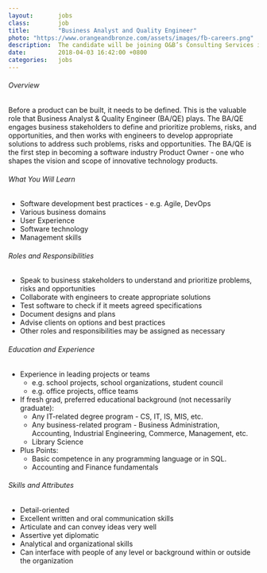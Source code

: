 ```yaml
---
layout:       jobs
class:        job
title:        "Business Analyst and Quality Engineer"
photo: "https://www.orangeandbronze.com/assets/images/fb-careers.png"
description:  The candidate will be joining O&B’s Consulting Services in developing custom software, understanding the business problems of the customer and providing solutions with the help of engineers.
date:         2018-04-03 16:42:00 +0800
categories:   jobs
---
```

<!-- Do not leave new lines after each element. Elements after new lines will not be rendered. -->
###### Overview
Before a product can be built, it needs to be defined. This is the valuable role that Business Analyst & Quality Engineer (BA/QE) plays. The BA/QE engages business stakeholders to define and prioritize problems, risks, and opportunities, and then works with engineers to develop appropriate solutions to address such problems, risks and opportunities.
The BA/QE is the first step in becoming a software industry Product Owner - one who shapes the vision and scope of innovative technology products. 
###### What You Will Learn
* Software development best practices - e.g. Agile, DevOps
* Various business domains
* User Experience
* Software technology
* Management skills                       
###### Roles and Responsibilities 
* Speak to business stakeholders to understand and prioritize problems, risks and opportunities
* Collaborate with engineers to create appropriate solutions
* Test software to check if it meets agreed specifications
* Document designs and plans
* Advise clients on options and best practices
* Other roles and responsibilities may be assigned as necessary         
###### Education and Experience
* Experience in leading projects or teams
    * e.g. school projects, school organizations, student council
    * e.g. office projects, office teams
* If fresh grad, preferred educational background (not necessarily graduate):
    * Any IT-related degree program - CS, IT, IS, MIS, etc.
    * Any business-related program - Business Administration, Accounting, Industrial Engineering, Commerce, Management, etc.
    * Library Science
* Plus Points:
    * Basic competence in any programming language or in SQL.
    * Accounting and Finance fundamentals
###### Skills and Attributes
* Detail-oriented
* Excellent written and oral communication skills
* Articulate and can convey ideas very well
* Assertive yet diplomatic
* Analytical and organizational skills
* Can interface with people of any level or background within or outside the organization
